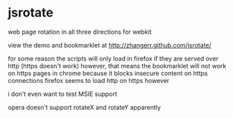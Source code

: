 jsrotate
========

web page rotation in all three directions for webkit

view the demo and bookmarklet at http://zhangerr.github.com/jsrotate/

for some reason the scripts will only load in firefox if they are served over http (https doesn't work)
however, that means the bookmarklet will not work on https pages in chrome because it blocks insecure content on https connections
firefox seems to load http on https however

i don't even want to test MSIE support

opera doesn't support rotateX and rotateY apparently
